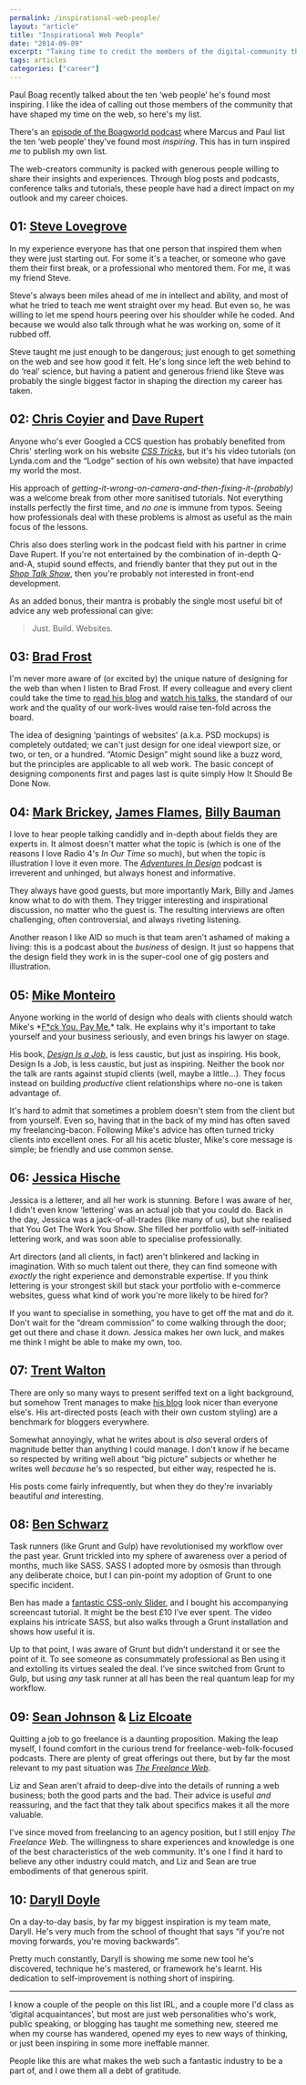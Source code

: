 ```yaml
---
permalink: /inspirational-web-people/
layout: "article"
title: "Inspirational Web People"
date: "2014-09-09"
excerpt: "Taking time to credit the members of the digital-community that have shaped my career is something I should do more often. Here's a few people I've found personally inspiring."
tags: articles
categories: ["career"]
---
```


Paul Boag recently talked about the ten ‘web people’ he's found most inspiring. I like the idea of calling out those members of the community that have shaped my time on the web, so here's my list.

There's an [episode of the Boagworld podcast](http://boagworld.com/season/10/episode/1007/) where Marcus and Paul list the ten ‘web people’ they've found most _inspiring_. This has in turn inspired _me_ to publish my own list.

The web-creators community is packed with generous people willing to share their insights and experiences. Through blog posts and podcasts, conference talks and tutorials, these people have had a direct impact on my outlook and my career choices.

## 01: [Steve Lovegrove](http://stevenlovegrove.com/)

In my experience everyone has that one person that inspired them when they were just starting out. For some it's a teacher, or someone who gave them their first break, or a professional who mentored them. For me, it was my friend Steve.

Steve's always been miles ahead of me in intellect and ability, and most of what he tried to teach me went straight over my head. But even so, he was willing to let me spend hours peering over his shoulder while he coded. And because we would also talk through what he was working on, some of it rubbed off.

Steve taught me just enough to be dangerous; just enough to get something on the web and see how good it felt. He's long since left the web behind to do ‘real’ science, but having a patient and generous friend like Steve was probably the single biggest factor in shaping the direction my career has taken.

## 02: [Chris Coyier](http://twitter.com/chriscoyier) and [Dave Rupert](http://twitter.com/davatron5000)

Anyone who's ever Googled a CCS question has probably benefited from Chris' sterling work on his website _[CSS Tricks](http://css-tricks.com/)_, but it's his video tutorials (on Lynda.com and the “Lodge” section of his own website) that have impacted my world the most.

His approach of _getting-it-wrong-on-camera-and-then-fixing-it-(probably)_ was a welcome break from other more sanitised tutorials. Not everything installs perfectly the first time, and _no one_ is immune from typos. Seeing how professionals deal with these problems is almost as useful as the main focus of the lessons.

Chris also does sterling work in the podcast field with his partner in crime Dave Rupert. If you're not entertained by the combination of in-depth Q-and-A, stupid sound effects, and friendly banter that they put out in the _[Shop Talk Show](http://shoptalkshow.com/)_, then you're probably not interested in front-end development.

As an added bonus, their mantra is probably the single most useful bit of advice any web professional can give:

> Just. Build. Websites.

## 03: [Brad Frost](http://twitter.com/brad_frost)

I'm never more aware of (or excited by) the unique nature of designing for the web than when I listen to Brad Frost. If every colleague and every client could take the time to [read his blog](http://bradfrostweb.com/blog/) and [watch his talks](https://www.youtube.com/watch?v=nE0CRMm59BY), the standard of our work and the quality of our work-lives would raise ten-fold across the board.

The idea of designing ‘paintings of websites’ (a.k.a. PSD mockups) is completely outdated; we can't just design for one ideal viewport size, or two, or ten, or a hundred. “Atomic Design” might sound like a buzz word, but the principles are applicable to all web work. The basic concept of designing components first and pages last is quite simply How It Should Be Done Now.

## 04: [Mark Brickey](http://twitter.com/markbrickey), [James Flames](http://twitter.com/thejamesflames), [Billy Bauman](http://twitter.com/DeliciousDL)

I love to hear people talking candidly and in-depth about fields they are experts in. It almost doesn't matter what the topic is (which is one of the reasons I love Radio 4's _In Our Time_ so much), but when the topic is illustration I love it even more. The _[Adventures In Design](http://www.aidpodcast.com/)_ podcast is irreverent and unhinged, but always honest and informative.

They always have good guests, but more importantly Mark, Billy and James know what to do with them. They trigger interesting and inspirational discussion, no matter who the guest is. The resulting interviews are often challenging, often controversial, and always riveting listening.

Another reason I like AID so much is that team aren't ashamed of making a living: this is a podcast about the _business_ of design. It just so happens that the design field they work in is the super-cool one of gig posters and illustration.

## 05: [Mike Monteiro](http://twitter.com/monteiro)

Anyone working in the world of design who deals with clients should watch Mike's *[F*ck You. Pay Me.](http://vimeo.com/22053820)\* talk. He explains why it's important to take yourself and your business seriously, and even brings his lawyer on stage.

His book, _[Design Is a Job](http://www.abookapart.com/products/design-is-a-job)_, is less caustic, but just as inspiring. His book, Design Is a Job, is less caustic, but just as inspiring. Neither the book nor the talk are rants against stupid clients (well, maybe a little...). They focus instead on building _productive_ client relationships where no-one is taken advantage of.

It's hard to admit that sometimes a problem doesn't stem from the client but from yourself. Even so, having that in the back of my mind has often saved my freelancing-bacon. Following Mike's advice has often turned tricky clients into excellent ones. For all his acetic bluster, Mike's core message is simple; be friendly and use common sense.

## 06: [Jessica Hische](http://twitter.com/jessicahische)

Jessica is a letterer, and all her work is stunning. Before I was aware of her, I didn't even know ‘lettering’ was an actual job that you could do. Back in the day, Jessica was a jack-of-all-trades (like many of us), but she realised that You Get The Work You Show. She filled her portfolio with self-initiated lettering work, and was soon able to specialise professionally.

Art directors (and all clients, in fact) aren't blinkered and lacking in imagination. With so much talent out there, they can find someone with _exactly_ the right experience and demonstrable expertise. If you think lettering is your strongest skill but stack your portfolio with e-commerce websites, guess what kind of work you're more likely to be hired for?

If you want to specialise in something, you have to get off the mat and _do_ it. Don't wait for the “dream commission” to come walking through the door; get out there and chase it down. Jessica makes her own luck, and makes me think I might be able to make my own, too.

## 07: [Trent Walton](http://twitter.com/TrentWalton)

There are only so many ways to present seriffed text on a light background, but somehow Trent manages to make [his blog](http://trentwalton.com/) look nicer than everyone else's. His art-directed posts (each with their own custom styling) are a benchmark for bloggers everywhere.

Somewhat annoyingly, what he writes about is _also_ several orders of magnitude better than anything I could manage. I don't know if he became so respected by writing well about “big picture” subjects or whether he writes well _because_ he's so respected, but either way, respected he is.

His posts come fairly infrequently, but when they do they're invariably beautiful _and_ interesting.

## 08: [Ben Schwarz](http://twitter.com/benschwarz)

Task runners (like Grunt and Gulp) have revolutionised my workflow over the past year. Grunt trickled into my sphere of awareness over a period of months, much like SASS. SASS I adopted more by osmosis than through any deliberate choice, but I can pin-point my adoption of Grunt to one specific incident.

Ben has made a [fantastic CSS-only Slider](http://benschwarz.github.io/gallery-css/), and I bought his accompanying screencast tutorial. It might be the best £10 I’ve ever spent. The video explains his intricate SASS, but also walks through a Grunt installation and shows how useful it is.

Up to that point, I was aware of Grunt but didn’t understand it or see the point of it. To see someone as consummately professional as Ben using it and extolling its virtues sealed the deal. I’ve since switched from Grunt to Gulp, but using _any_ task runner at all has been the real quantum leap for my workflow.

## 09: [Sean Johnson](http://twitter.com/seanuk) & [Liz Elcoate](http://twitter.com/liz_e)

Quitting a job to go freelance is a daunting proposition. Making the leap myself, I found comfort in the curious trend for freelance-web-folk-focused podcasts. There are plenty of great offerings out there, but by far the most relevant to my past situation was _[The Freelance Web](http://www.thefreelanceweb.com/)_.

Liz and Sean aren't afraid to deep-dive into the details of running a web business; both the good parts and the bad. Their advice is useful _and_ reassuring, and the fact that they talk about specifics makes it all the more valuable.

I've since moved from freelancing to an agency position, but I still enjoy _The Freelance Web_. The willingness to share experiences and knowledge is one of the best characteristics of the web community. It's one I find it hard to believe any other industry could match, and Liz and Sean are true embodiments of that generous spirit.

## 10: [Daryll Doyle](http://twitter.com/enshrined)

On a day-to-day basis, by far my biggest inspiration is my team mate, Daryll. He's very much from the school of thought that says “if you're not moving forwards, you're moving backwards”.

Pretty much constantly, Daryll is showing me some new tool he's discovered, technique he's mastered, or framework he's learnt. His dedication to self-improvement is nothing short of inspiring.

---

I know a couple of the people on this list IRL, and a couple more I'd class as ‘digital acquaintances’, but most are just web personalities who's work, public speaking, or blogging has taught me something new, steered me when my course has wandered, opened my eyes to new ways of thinking, or just been inspiring in some more ineffable manner.

People like this are what makes the web such a fantastic industry to be a part of, and I owe them all a debt of gratitude.
